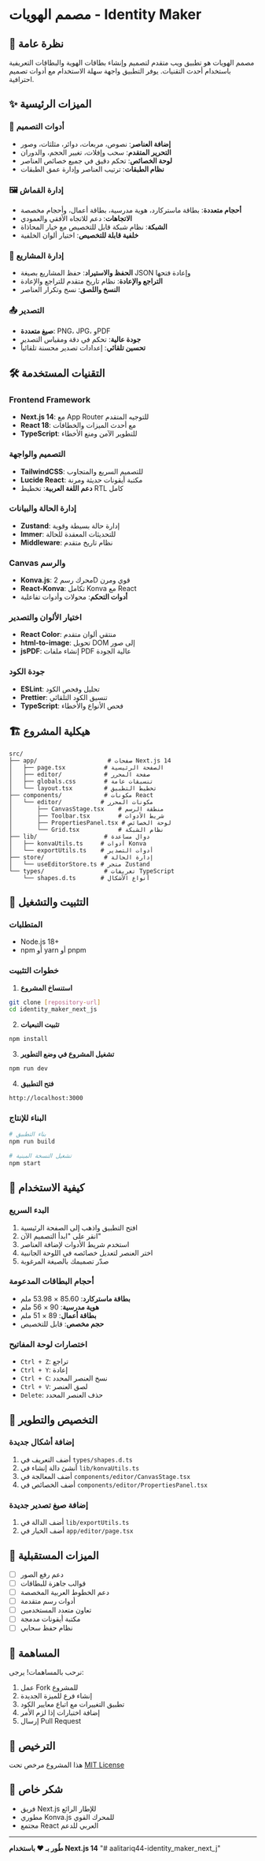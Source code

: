 # مصمم الهويات - Identity Maker

## 🎯 نظرة عامة

مصمم الهويات هو تطبيق ويب متقدم لتصميم وإنشاء بطاقات الهوية والبطاقات التعريفية باستخدام أحدث التقنيات. يوفر التطبيق واجهة سهلة الاستخدام مع أدوات تصميم احترافية.

## ✨ الميزات الرئيسية

### 🎨 أدوات التصميم
- **إضافة العناصر**: نصوص، مربعات، دوائر، مثلثات، وصور
- **التحرير المتقدم**: سحب وإفلات، تغيير الحجم، والدوران
- **لوحة الخصائص**: تحكم دقيق في جميع خصائص العناصر
- **نظام الطبقات**: ترتيب العناصر وإدارة عمق الطبقات

### 🖼️ إدارة القماش
- **أحجام متعددة**: بطاقة ماستركارد، هوية مدرسية، بطاقة أعمال، وأحجام مخصصة
- **الاتجاهات**: دعم للاتجاه الأفقي والعمودي
- **الشبكة**: نظام شبكة قابل للتخصيص مع خيار المحاذاة
- **خلفية قابلة للتخصيص**: اختيار ألوان الخلفية

### 💾 إدارة المشاريع
- **الحفظ والاستيراد**: حفظ المشاريع بصيغة JSON وإعادة فتحها
- **التراجع والإعادة**: نظام تاريخ متقدم للتراجع والإعادة
- **النسخ واللصق**: نسخ وتكرار العناصر

### 📤 التصدير
- **صيغ متعددة**: PNG، JPG، وPDF
- **جودة عالية**: تحكم في دقة ومقياس التصدير
- **تحسين تلقائي**: إعدادات تصدير محسنة تلقائياً

## 🛠️ التقنيات المستخدمة

### Frontend Framework
- **Next.js 14**: مع App Router للتوجيه المتقدم
- **React 18**: مع أحدث الميزات والخطافات
- **TypeScript**: للتطوير الآمن ومنع الأخطاء

### التصميم والواجهة
- **TailwindCSS**: للتصميم السريع والمتجاوب
- **Lucide React**: مكتبة أيقونات حديثة ومرنة
- **دعم اللغة العربية**: تخطيط RTL كامل

### إدارة الحالة والبيانات
- **Zustand**: إدارة حالة بسيطة وقوية
- **Immer**: للتحديثات المعقدة للحالة
- **Middleware**: نظام تاريخ متقدم

### Canvas والرسم
- **Konva.js**: محرك رسم 2D قوي ومرن
- **React-Konva**: تكامل Konva مع React
- **أدوات التحكم**: محولات وأدوات تفاعلية

### اختيار الألوان والتصدير
- **React Color**: منتقي ألوان متقدم
- **html-to-image**: تحويل DOM إلى صور
- **jsPDF**: إنشاء ملفات PDF عالية الجودة

### جودة الكود
- **ESLint**: تحليل وفحص الكود
- **Prettier**: تنسيق الكود التلقائي
- **TypeScript**: فحص الأنواع والأخطاء

## 🏗️ هيكلية المشروع

```
src/
├── app/                    # صفحات Next.js 14
│   ├── page.tsx           # الصفحة الرئيسية
│   ├── editor/            # صفحة المحرر
│   ├── globals.css        # تنسيقات عامة
│   └── layout.tsx         # تخطيط التطبيق
├── components/            # مكونات React
│   └── editor/           # مكونات المحرر
│       ├── CanvasStage.tsx    # منطقة الرسم
│       ├── Toolbar.tsx        # شريط الأدوات
│       ├── PropertiesPanel.tsx # لوحة الخصائص
│       └── Grid.tsx           # نظام الشبكة
├── lib/                   # دوال مساعدة
│   ├── konvaUtils.ts     # أدوات Konva
│   └── exportUtils.ts    # أدوات التصدير
├── store/                 # إدارة الحالة
│   └── useEditorStore.ts # متجر Zustand
└── types/                 # تعريفات TypeScript
    └── shapes.d.ts       # أنواع الأشكال
```

## 🚀 التثبيت والتشغيل

### المتطلبات
- Node.js 18+ 
- npm أو yarn أو pnpm

### خطوات التثبيت

1. **استنساخ المشروع**
```bash
git clone [repository-url]
cd identity_maker_next_js
```

2. **تثبيت التبعيات**
```bash
npm install
```

3. **تشغيل المشروع في وضع التطوير**
```bash
npm run dev
```

4. **فتح التطبيق**
```
http://localhost:3000
```

### البناء للإنتاج

```bash
# بناء التطبيق
npm run build

# تشغيل النسخة المبنية
npm start
```

## 📖 كيفية الاستخدام

### البدء السريع
1. افتح التطبيق واذهب إلى الصفحة الرئيسية
2. انقر على "ابدأ التصميم الآن"
3. استخدم شريط الأدوات لإضافة العناصر
4. اختر العنصر لتعديل خصائصه في اللوحة الجانبية
5. صدّر تصميمك بالصيغة المرغوبة

### أحجام البطاقات المدعومة
- **بطاقة ماستركارد**: 85.60 × 53.98 ملم
- **هوية مدرسية**: 90 × 56 ملم  
- **بطاقة أعمال**: 89 × 51 ملم
- **حجم مخصص**: قابل للتخصيص

### اختصارات لوحة المفاتيح
- `Ctrl + Z`: تراجع
- `Ctrl + Y`: إعادة
- `Ctrl + C`: نسخ العنصر المحدد
- `Ctrl + V`: لصق العنصر
- `Delete`: حذف العنصر المحدد

## 🔧 التخصيص والتطوير

### إضافة أشكال جديدة
1. أضف التعريف في `types/shapes.d.ts`
2. أنشئ دالة إنشاء في `lib/konvaUtils.ts`
3. أضف المعالجة في `components/editor/CanvasStage.tsx`
4. أضف الخصائص في `components/editor/PropertiesPanel.tsx`

### إضافة صيغ تصدير جديدة
1. أضف الدالة في `lib/exportUtils.ts`
2. أضف الخيار في `app/editor/page.tsx`

## 🎯 الميزات المستقبلية

- [ ] دعم رفع الصور
- [ ] قوالب جاهزة للبطاقات
- [ ] دعم الخطوط العربية المخصصة
- [ ] أدوات رسم متقدمة
- [ ] تعاون متعدد المستخدمين
- [ ] مكتبة أيقونات مدمجة
- [ ] نظام حفظ سحابي

## 🤝 المساهمة

نرحب بالمساهمات! يرجى:

1. عمل Fork للمشروع
2. إنشاء فرع للميزة الجديدة
3. تطبيق التغييرات مع اتباع معايير الكود
4. إضافة اختبارات إذا لزم الأمر
5. إرسال Pull Request

## 📄 الترخيص

هذا المشروع مرخص تحت [MIT License](LICENSE)

## 🙏 شكر خاص

- فريق Next.js للإطار الرائع
- مطوري Konva.js للمحرك القوي
- مجتمع React العربي للدعم

---

**طُور بـ ❤️ باستخدام Next.js 14**
"# aalitariq44-identity_maker_next_j" 
